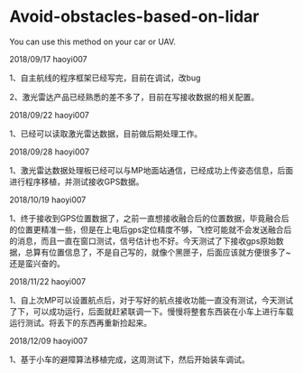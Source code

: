 # Avoid-obstacles-based-on-lidar
You can use this method on your car or UAV.

2018/09/17  haoyi007

1、自主航线的程序框架已经写完，目前在调试，改bug

2、激光雷达产品已经熟悉的差不多了，目前在写接收数据的相关配置。

2018/09/22  haoyi007

1、已经可以读取激光雷达数据，目前做后期处理工作。

2018/09/28  haoyi007

1、激光雷达数据处理板已经可以与MP地面站通信，已经成功上传姿态信息，后面进行程序移植，并测试接收GPS数据。

2018/10/19  haoyi007

1、终于接收到GPS位置数据了，之前一直想接收融合后的位置数据，毕竟融合后的位置更精准一些，但是在上电后gps定位精度不够，飞控可能就不会发送融合后的消息，而且一直在窗口测试，信号估计也不好。今天测试了下接收gps原始数据，总算有位置信息了，不是自己写的，就像个黑匣子，后面应该就方便很多了~还是蛮兴奋的。


2018/11/22  haoyi007

1、自上次MP可以设置航点后，对于写好的航点接收功能一直没有测试，今天测试了下，可以成功运行，后面就赶紧联调一下。慢慢将整套东西装在小车上进行车载运行测试。将丢下的东西再重新捡起来。

2018/12/09  haoyi007

1、基于小车的避障算法移植完成，这周测试下，然后开始装车调试。
